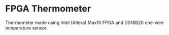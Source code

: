 # FPGA Thermometer
Thermometer made using Intel (Altera) Max10 FPGA and DS18B20 one-wire temperature sensor.
